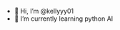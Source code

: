 - 👋 Hi, I’m @kellyyy01
- 🌱 I’m currently learning python AI
<!---
kellyyy01/kellyyy01 is a ✨ special ✨ repository because its `README.md` (this file) appears on your GitHub profile.
You can click the Preview link to take a look at your changes.
--->
